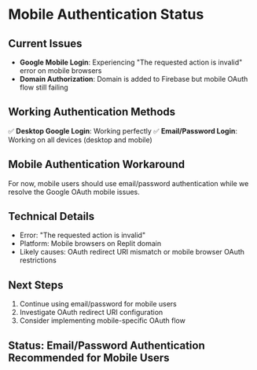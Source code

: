 # Mobile Authentication Status

## Current Issues
- **Google Mobile Login**: Experiencing "The requested action is invalid" error on mobile browsers
- **Domain Authorization**: Domain is added to Firebase but mobile OAuth flow still failing

## Working Authentication Methods
✅ **Desktop Google Login**: Working perfectly
✅ **Email/Password Login**: Working on all devices (desktop and mobile)

## Mobile Authentication Workaround
For now, mobile users should use email/password authentication while we resolve the Google OAuth mobile issues.

## Technical Details
- Error: "The requested action is invalid"
- Platform: Mobile browsers on Replit domain
- Likely causes: OAuth redirect URI mismatch or mobile browser OAuth restrictions

## Next Steps
1. Continue using email/password for mobile users
2. Investigate OAuth redirect URI configuration
3. Consider implementing mobile-specific OAuth flow

## Status: Email/Password Authentication Recommended for Mobile Users